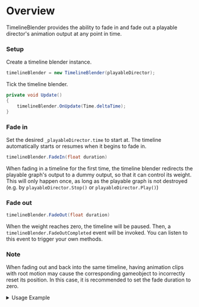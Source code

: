# Overview
TimelineBlender provides the ability to fade in and fade out a playable director's animation output at any point in time.

### Setup
Create a timeline blender instance.
```csharp
timelineBlender = new TimelineBlender(playableDirector);
```
Tick the timeline blender.
```csharp
private void Update()
{
    timelineBlender.OnUpdate(Time.deltaTime);
}
```

### Fade in
Set the desired `_playableDirector.time` to start at. The timeline automatically starts or resumes when it begins to fade in.
```csharp
timelineBlender.FadeIn(float duration)
```
When fading in a timeline for the first time, the timeline blender redirects the playable graph's output to a dummy output, so that it can control its weight. This will only happen once, as long as the playable graph is not destroyed (e.g. by `playableDirector.Stop()` or `playableDirector.Play()`)

### Fade out
```csharp
timelineBlender.FadeOut(float duration)
```
When the weight reaches zero, the timeline will be paused. Then, a `timelineBlender.FadeOutCompleted` event will be invoked. You can listen to this event to trigger your own methods.

### Note
When fading out and back into the same timeline, having animation clips with root motion may cause the corresponding gameobject to incorrectly reset its position. In this case, it is recommended to set the fade duration to zero.

<details>
    <summary>Usage Example</summary>

`MonoTimelineSkill` is a component attached to a skill prefab that has a playable director. A high-level skill controller maintains a collection of skill instances in the scene. 

When a skill is played, the corresponding `MonoTimelineSkill` will activate its gameobject and fade in its timeline over time. 

When a skill is stopped, the corresponding `MonoTimelineSkill` will fade out its timeline over time, and deactive its gameobject when the fade out completes.

```csharp
    /// <summary>
    /// MonoBehaviour component that controls a timeline skill.
    /// </summary>
    [RequireComponent(typeof(PlayableDirector))]
    public class MonoTimelineSkill : MonoSkill
    {
        [SerializeField] private PlayableDirector _playableDirector;

        private TimelineBlender _timelineBlender;

        #region MonoBehaviour
        private void OnValidate()
        {
            if (_playableDirector == null) TryGetComponent(out _playableDirector);
        }

        private void Awake()
        {
            OnValidate();
            _timelineBlender = new TimelineBlender(_playableDirector);
        }

        private void OnEnable()
        {
            _timelineBlender.FadeOutCompleted += OnFadeOutCompleted;
        }

        private void OnDisable()
        {
            _timelineBlender.FadeOutCompleted -= OnFadeOutCompleted;
        }

        private void Update()
        {
            _timelineBlender.OnUpdate(Time.deltaTime);
        }
        #endregion

        public override void Play(float fadeInDuration = 0f)
        {
            this.gameObject.SetActive(true);
            _playableDirector.time = 0f;
            _timelineBlender.FadeIn(fadeInDuration);
            _playableDirector.stopped += OnPlayableDirectorStopped;
        }

        public override void Stop(float fadeOutDuration = 0f)
        {
            _timelineBlender.FadeOut(fadeOutDuration);
        }

        private void OnFadeOutCompleted()
        {
            _playableDirector.stopped -= OnPlayableDirectorStopped;
            this.gameObject.SetActive(false);
        }

        private void OnPlayableDirectorStopped(PlayableDirector playableDirector)
        {
            Complete();
        }

        /// <summary>
        /// Setup timeline track bindings using the specified track name dictionary.
        /// </summary>
        /// <param name="bindingDict"></param>
        public void SetupBindings(Dictionary<string, UnityEngine.Object> bindingDict)
        {
            TimelineAsset timelineAsset = (TimelineAsset)_playableDirector.playableAsset;
            var outputTracks = timelineAsset.GetOutputTracks();
            foreach (var track in outputTracks)
            {
                if (bindingDict.TryGetValue(track.name, out UnityEngine.Object obj))
                {
                    Debug.Log("[Mono Timeline Skill] Binding timeline track: " + track.name);
                    _playableDirector.SetGenericBinding(track, obj);
                }
            }
        }
    }
```
</details>


